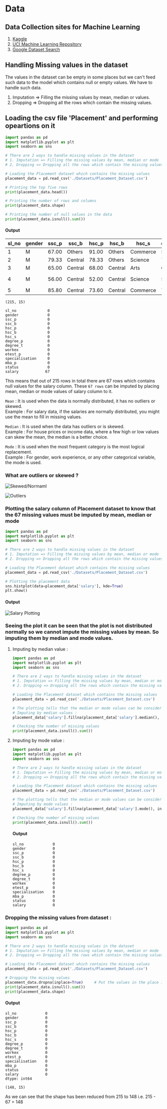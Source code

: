 # Data

## Data Collection sites for Machine Learning

1. [Kaggle](https://www.kaggle.com/)
2. [UCI Machine Learning Repository](https://archive.ics.uci.edu/ml/index.php)
3. [Google Dataset Search](https://datasetsearch.research.google.com/)

## Handling Missing values in the dataset

The values in the dataset can be empty in some places but we can't feed such data to the model which contains null or empty values. We have to handle such data.

1. Imputation => Filling the missing values by mean, median or values.
2. Dropping => Dropping all the rows which contain the missing values.

## Loading the csv file 'Placement' and performing opeartions on it

```python
import pandas as pd
import matplotlib.pyplot as plt
import seaborn as sns

# There are 2 ways to handle missing values in the dataset
# 1. Imputation => Filling the missing values by mean, median or mode
# 2. Dropping => Dropping all the rows which contain the missing values

# Loading the Placement dataset which contains the missing values
placement_data = pd.read_csv('./Datasets/Placement_Dataset.csv')

# Printing the top five rows
print(placement_data.head())

# Printing the number of rows and columns 
print(placement_data.shape)

# Printing the number of null values in the data
print(placement_data.isnull().sum())
```

#### Output

| sl_no | gender | ssc_p | ssc_b   | hsc_p | hsc_b   | hsc_s    | degree_p | degree_t  | workex | etest_p | specialisation | mba_p | status     | salary   |
| ----- | ------ | ----- | ------- | ----- | ------- | -------- | -------- | --------- | ------ | ------- | -------------- | ----- | ---------- | -------- |
| 1     | M      | 67.00 | Others  | 91.00 | Others  | Commerce | 58.00    | Sci&Tech  | No     | 55.0    | Mkt&HR         | 58.80 | Placed     | 270000.0 |
| 2     | M      | 79.33 | Central | 78.33 | Others  | Science  | 77.48    | Sci&Tech  | Yes    | 86.5    | Mkt&Fin        | 66.28 | Placed     | 200000.0 |
| 3     | M      | 65.00 | Central | 68.00 | Central | Arts     | 64.00    | Comm&Mgmt | No     | 75.0    | Mkt&Fin        | 57.80 | Placed     | 250000.0 |
| 4     | M      | 56.00 | Central | 52.00 | Central | Science  | 52.00    | Sci&Tech  | No     | 66.0    | Mkt&HR         | 59.43 | Not Placed | NaN      |
| 5     | M      | 85.80 | Central | 73.60 | Central | Commerce | 73.30    | Comm&Mgmt | No     | 96.8    | Mkt&Fin        | 55.50 | Placed     | 425000.0 |

    (215, 15)

    sl_no              0
    gender             0
    ssc_p              0
    ssc_b              0
    hsc_p              0
    hsc_b              0
    hsc_s              0
    degree_p           0
    degree_t           0
    workex             0
    etest_p            0
    specialisation     0
    mba_p              0
    status             0
    salary            67

This means that out of 215 rows in total there are 67 rows which contains null values for the salary column. These `67 rows` can be imputed by placing mean, median or mode values of salary column to it.

`Mean` : It is used when the data is normally distributed, it has no outliers or skewed.  
Example : For salary data, if the salaries are normally distributed, you might use the mean to fill in missing values.  

`Median` : It is used when the data has outliers or is skewed.  
Example : For house prices or income data, where a few high or low values can skew the mean, the median is a better choice.

`Mode` : It is used when the most frequent category is the most logical replacement.  
Example : For gender, work experience, or any other categorical variable, the mode is used.

### What are outliers or skewed ?
![Skewed/Normaml](https://cdn.prod.website-files.com/5ff66329429d880392f6cba2/6466495a070b0a9f5a9e1798_648%20Preview.jpg)

![Outliers](https://vitalflux.com/wp-content/uploads/2023/05/Outlier-detection-Python-Machine-Learning.png)

### Plotting the salary column of Placement dataset to know that the 67 missing values must be imputed by mean, median or mode

```python
import pandas as pd
import matplotlib.pyplot as plt
import seaborn as sns

# There are 2 ways to handle missing values in the dataset
# 1. Imputation => Filling the missing values by mean, median or mode
# 2. Dropping => Dropping all the rows which contain the missing values

# Loading the Placement dataset which contains the missing values
placement_data = pd.read_csv('./Datasets/Placement_Dataset.csv')

# Plotting the placement data
sns.histplot(data=placement_data['salary'], kde=True)
plt.show()
```

#### Output
![Salary Plotting](./Images/Salary%20Plotting.png)

### Seeing the plot it can be seen that the plot is not distributed normally so we cannot impute the missing values by mean. So imputing them by median and mode values.

1.  Imputing by median value : 
    ```python
    import pandas as pd
    import matplotlib.pyplot as plt
    import seaborn as sns

    # There are 2 ways to handle missing values in the dataset
    # 1. Imputation => Filling the missing values by mean, median or mode
    # 2. Dropping => Dropping all the rows which contain the missing values

    # Loading the Placement dataset which contains the missing values
    placement_data = pd.read_csv('./Datasets/Placement_Dataset.csv')

    # The plotting tells that the median or mode values can be considered.
    # Imputing by median values :
    placement_data['salary'].fillna(placement_data['salary'].median(), inplace=True)

    # Checking the number of missing values
    print(placement_data.isnull().sum())
    ```
2.  Imputing by mode value : 
    ```python
    import pandas as pd
    import matplotlib.pyplot as plt
    import seaborn as sns

    # There are 2 ways to handle missing values in the dataset
    # 1. Imputation => Filling the missing values by mean, median or mode
    # 2. Dropping => Dropping all the rows which contain the missing values

    # Loading the Placement dataset which contains the missing values
    placement_data = pd.read_csv('./Datasets/Placement_Dataset.csv')

    # The plotting tells that the median or mode values can be considered.
    # Imputing by mode values :
    placement_data['salary'].fillna(placement_data['salary'].mode(), inplace=True)

    # Checking the number of missing values
    print(placement_data.isnull().sum())
    ```

    #### Output
        sl_no             0
        gender            0
        ssc_p             0
        ssc_b             0
        hsc_p             0
        hsc_b             0
        hsc_s             0
        degree_p          0
        degree_t          0
        workex            0
        etest_p           0
        specialisation    0
        mba_p             0
        status            0
        salary            0

### Dropping the missing values from dataset :
```python
import pandas as pd
import matplotlib.pyplot as plt
import seaborn as sns

# There are 2 ways to handle missing values in the dataset
# 1. Imputation => Filling the missing values by mean, median or mode
# 2. Dropping => Dropping all the rows which contain the missing values

# Loading the Placement dataset which contains the missing values
placement_data = pd.read_csv('./Datasets/Placement_Dataset.csv')

# Dropping the missing values
placement_data.dropna(inplace=True)     # Put the values in the place instead of creating a copy
print(placement_data.isnull().sum())
print(placement_data.shape)
```

#### Output
    sl_no             0
    gender            0
    ssc_p             0
    ssc_b             0
    hsc_p             0
    hsc_b             0
    hsc_s             0
    degree_p          0
    degree_t          0
    workex            0
    etest_p           0
    specialisation    0
    mba_p             0
    status            0
    salary            0
    dtype: int64

    (148, 15)
As we can see that the shape has been reduced from 215 to 148 i.e. 215 - 67 = 148